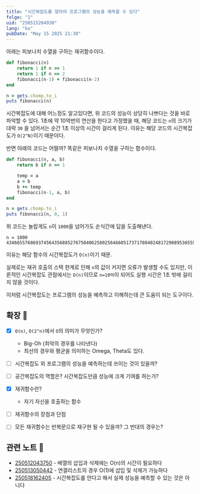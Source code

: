 ```yaml
---
title: "시간복잡도를 알아야 프로그램의 성능을 예측할 수 있다"
folge: "1"
uid: "250515204930"
lang: "ko"
pubDate: "May 15 2025 21:30"
---
```


아래는 피보나치 수열을 구하는 재귀함수이다.
```rb
def fibonacci(n)
	return 1 if n == 1
	return 1 if n == 2
	fibonacci(n-1) + fibonacci(n-2)
end

n = gets.chomp.to_i
puts fibonacci(n)
```

시간복잡도에 대해 어느정도 알고있다면, 위 코드의 성능이 상당히 나쁘다는 것을 바로 파악할 수 있다. 1초에 약 10억번의 연산을 한다고 가정했을 때, 해당 코드는 `n`의 크기가 대략 `30` 을 넘어서는 순간 1초 이상의 시간이 걸리게 된다. 이유는 해당 코드의 시간복잡도가 `O(2^N)`이기 때문이다.

반면 아래의 코드는 어떨까? 똑같은 피보나치 수열을 구하는 함수이다.
```rb
def fibonacci(n, a, b)
	return b if n == 1

	temp = a
	a = b
	b += temp
	fibonacci(n-1, a, b)
end

n = gets.chomp.to_i
puts fibonacci(n, 0, 1)
```

위 코드는 놀랍게도 `n`이 `1000`을 넘어가도 순식간에 답을 도출해낸다.
```text
n = 1000
43466557686937456435688527675040625802564660517371780402481729089536555417949051890403879840079255169295922593080322634775209689623239873322471161642996440906533187938298969649928516003704476137795166849228875
```

이유는 해당 함수의 시간복잡도가 `O(n)`이기 때문. 

실제로는 재귀 호출의 스택 한계로 인해 `n`의 값이 커지면 오류가 발생할 수도 있지만, 이론적인 시간복잡도 관점에서는 `O(n)`이므로 `n=10억`이 되어도 실행 시간은 1초 밖에 걸리지 않을 것이다.

이처럼 시간복잡도는 프로그램의 성능을 예측하고 이해하는데 큰 도움이 되는 도구이다.

## 확장 🌱
- [x] `O(n)`, `O(2^n)`에서 `O`의 의미가 무엇인가?
  - Big-Oh (최악의 경우를 나타낸다)
  - 최선의 경우와 평균을 의미하는 Omega, Theta도 있다.
- [ ] 시간복잡도 외 프로그램의 성능을 예측하는데 쓰이는 것이 있을까?
- [ ] 공간복잡도의 역할은? 시간복잡도만큼 성능에 크게 기여를 하는가?
- [x] 재귀함수란?
  * 자기 자신을 호출하는 함수
- [ ] 재귀함수의 장점과 단점
- [ ] 모든 재귀함수는 반복문으로 재구현 될 수 있을까? 그 반대의 경우는?


## 관련 노트 📘
- [250512043750](/note/250512043750) - 배열의 삽입과 삭제에는 O(n)의 시간이 필요하다
- [250513050442](/note/250513050442) - 연결리스트의 경우 O(1)에 삽입 및 삭제가 가능하다
- [250518162405](/note/250518162405) - 시간복잡도를 안다고 해서 실제 성능을 예측할 수 있는 것은 아니다
